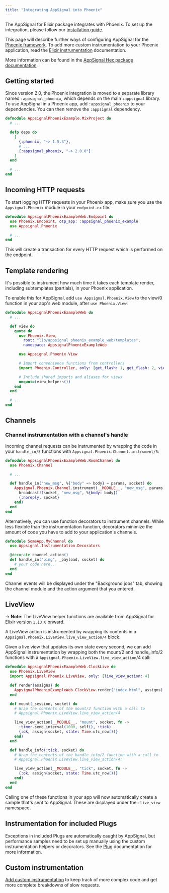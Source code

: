 ```yaml
---
title: "Integrating AppSignal into Phoenix"
---
```


The AppSignal for Elixir package integrates with Phoenix. To set up the
integration, please follow our [installation guide](/elixir/installation.html).

This page will describe further ways of configuring AppSignal for the [Phoenix
framework][phoenix]. To add more custom instrumentation to your Phoenix
application, read the [Elixir
instrumentation](/elixir/instrumentation/index.html) documentation.

More information can be found in the [AppSignal Hex package
documentation][hex-appsignal].

## Getting started

Since version 2.0, the Phoenix integration is moved to a separate library named
`:appsignal_phoenix`, which depends on the main `:appsignal` library. To use
AppSignal in a Phoenix app, add `:appsignal_phoenix` to your dependencies. You
can then remove the `:appsignal` dependency.

``` elixir
defmodule AppsignalPhoenixExample.MixProject do
  # ...

  defp deps do
    [
      {:phoenix, "~> 1.5.3"},
      # ...
      {:appsignal_phoenix, "~> 2.0.0"}
    ]
  end

  # ...
end
```

## Incoming HTTP requests

To start logging HTTP requests in your Phoenix app, make sure you use the
`Appsignal.Phoenix` module in your `endpoint.ex` file.

```elixir
defmodule AppsignalPhoenixExampleWeb.Endpoint do
  use Phoenix.Endpoint, otp_app: :appsignal_phoenix_example
  use Appsignal.Phoenix

  # ...
end
```

This will create a transaction for every HTTP request which is performed on the
endpoint.

## Template rendering

It's possible to instrument how much time it takes each template render,
including subtemplates (partials), in your Phoenix application.

To enable this for AppSignal, add `use Appsignal.Phoenix.View` to the view/0
function in your app's web module, after `use Phoenix.View`:

```elixir
defmodule AppsignalPhoenixExampleWeb do
  # ...

  def view do
    quote do
      use Phoenix.View,
        root: "lib/appsignal_phoenix_example_web/templates",
        namespace: AppsignalPhoenixExampleWeb

      use Appsignal.Phoenix.View

      # Import convenience functions from controllers
      import Phoenix.Controller, only: [get_flash: 1, get_flash: 2, view_module: 1]

      # Include shared imports and aliases for views
      unquote(view_helpers())
    end
  end

  # ...
end
```

## Channels

### Channel instrumentation with a channel's handle

Incoming channel requests can be instrumented by wrapping the code in your
`handle_in/3` functions with `Appsignal.Phoenix.Channel.instrument/5`:

```elixir
defmodule AppsignalPhoenixExampleWeb.RoomChannel do
  use Phoenix.Channel

  # ...

  def handle_in("new_msg", %{"body" => body} = params, socket) do
    Appsignal.Phoenix.Channel.instrument(__MODULE__, "new_msg", params, socket, fn ->
      broadcast!(socket, "new_msg", %{body: body})
      {:noreply, socket}
    end)
  end
end
```

Alternatively, you can use function decorators to instrument channels. While
less flexible than the instrumentation function, decorators minimize the amount
of code you have to add to your application's channels.

```elixir
defmodule SomeApp.MyChannel do
  use Appsignal.Instrumentation.Decorators

  @decorate channel_action()
  def handle_in("ping", _payload, socket) do
    # your code here..
  end
end
```

Channel events will be displayed under the "Background jobs" tab, showing the
channel module and the action argument that you entered.


## LiveView

-> **Note**: The LiveView helper functions are available from AppSignal for
Elixir version `1.13.0` onward.

A LiveView action is instrumented by wrapping its contents in a
`Appsignal.Phoenix.LiveView.live_view_action/4` block.

Given a live view that updates its own state every second, we can add
AppSignal instrumentation by wrapping both the mount/2 and handle_info/2
functions with a `Appsignal.Phoenix.LiveView.live_view_action`/4 call:

```elixir
defmodule AppsignalPhoenixExampleWeb.ClockLive do
  use Phoenix.LiveView
  import Appsignal.Phoenix.LiveView, only: [live_view_action: 4]

  def render(assigns) do
    AppsignalPhoenixExampleWeb.ClockView.render("index.html", assigns)
  end

  def mount(_session, socket) do
    # Wrap the contents of the mount/2 function with a call to
    # Appsignal.Phoenix.LiveView.live_view_action/4

    live_view_action(__MODULE__, "mount", socket, fn ->
      :timer.send_interval(1000, self(), :tick)
      {:ok, assign(socket, state: Time.utc_now())}
    end)
  end

  def handle_info(:tick, socket) do
    # Wrap the contents of the handle_info/2 function with a call to
    # Appsignal.Phoenix.LiveView.live_view_action/4:

    live_view_action(__MODULE__, "tick", socket, fn ->
      {:ok, assign(socket, state: Time.utc_now())}
    end)
  end
end
```

Calling one of these functions in your app will now automatically create a
sample that's sent to AppSignal. These are displayed under the `:live_view`
namespace.

## Instrumentation for included Plugs

Exceptions in included Plugs are automatically caught by AppSignal, but
performance samples need to be set up manually using the custom instrumentation
helpers or decorators. See the
[Plug](/elixir/integrations/plug.html#instrumentation-for-included-plugs)
documentation for more information.

## Custom instrumentation

[Add custom instrumentation](/elixir/instrumentation/instrumentation.html) to
keep track of more complex code and get more complete breakdowns of slow
requests.

[phoenix]: http://www.phoenixframework.org/
[hex-appsignal]: https://hexdocs.pm/appsignal/
[hex-phoenix-channels]: https://hexdocs.pm/appsignal/Appsignal.Phoenix.Channel.html
[sample_data]:/guides/custom-data/sample-data.html#elixir
